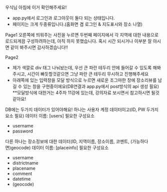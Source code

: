 우식님 아침에 이거 확인해주세요!

- app.py에서 로그인과 로그아웃이 둘다 되는 상태입니다.
- 페이지는 크게 두종류입니다.(홈화면 겸 로그인 & 지도표시와 장소 나열)

Page1
오른쪽에 띄워주는 사진을 누르면 두번째 페이지에서 각 지역에 대한 내용으로 로드되게끔 구성하려하는데, 아직 하지 못했습니다.
혹시 시간 되시거나 이부분 잘 아시면 같이 봐주시면 감사하겠습니다!!

Page2
- 제가 색깔로 div 태그 나눠놨는데, 우선 큰 파란 테두리 안에 들어갈 수 있도록 해봐주시고, 시간이 빠듯할것같으면 그냥 파란 큰 테두리 무시하고 진행해주세요
- 아래쪽에 있는 입력창을 모달 방식으로 누르면 새로운 조그마한 창에 장소리뷰를 남길 수 있는 창을 구현중이에요(DB연결과 app.py에서 post방식의 api 생성 필요)
**모달방식에 대한거는 4주차 11강에 있는데, 강의자료 보시면서 참고하시면 될것같아요!

DB에는 두가지 데이터가 있어야해요!
하나는 사용자 계정 데이터이고(ID, PW 두가지 요소 필요)
데이터 이름: 
  [users]
필요한 구성요소
  * username
  * password

다른 하나는 장소정보에 대한 데이터(ID, 지역이름, 장소이름, 코멘트, (가능하다면)geocode)
데이터 이름: 
  [placeinfo]
필요한 구성요소
  * username
  * districtname
  * placename
  * comment
  * datetime
  * (geocode)

